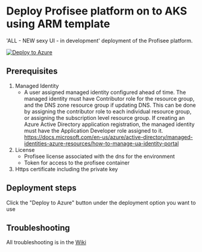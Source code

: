 # Deploy Profisee platform on to AKS using ARM template

'ALL - NEW sexy UI - in development' deployment of the Profisee platform.

[![Deploy to Azure](https://aka.ms/deploytoazurebutton)](https://portal.azure.com/#create/Microsoft.Template/uri/https%3A%2F%2Fraw.githubusercontent.com%2Fprofiseedev%2Fkubernetes%2Fmaster%2FAzure-ARM%2Fazuredeploy.json/createUIDefinitionUri/https%3A%2F%2Fraw.githubusercontent.com%2Fprofiseedev%2Fkubernetes%2Fmaster%2FAzure-ARM%2FcreateUIDefinition.json)

## Prerequisites

1.  Managed Identity
    - A user assigned managed identity configured ahead of time.  The managed identity must have Contributor role for the resource group, and the DNS zone resource group if updating DNS.  This can be done by assigning the contributor role to each individual resource group, or assigning the subscription level resource group.  If creating an Azure Active Directory application registration, the managed identity must have the Application Developer role assigned to it.  https://docs.microsoft.com/en-us/azure/active-directory/managed-identities-azure-resources/how-to-manage-ua-identity-portal
2.  License
    - Profisee license associated with the dns for the environment
    - Token for access to the profisee container
3.  Https certificate including the private key

## Deployment steps

Click the "Deploy to Azure" button under the deployment option you want to use

## Troubleshooting

All troubleshooting is in the [Wiki](https://github.com/profiseedev/kubernetes/wiki)

